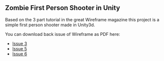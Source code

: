 ## Zombie First Person Shooter in Unity

Based on the 3 part tutorial in the great Wireframe magazine this project is a simple first person shooter made in Unity3d.

You can download back issue of Wireframe as PDF here:
* [Issue 3](https://wireframe.raspberrypi.org/issues/3)
* [Issue 5](https://wireframe.raspberrypi.org/issues/5)
* [Issue 6](https://wireframe.raspberrypi.org/issues/7)

